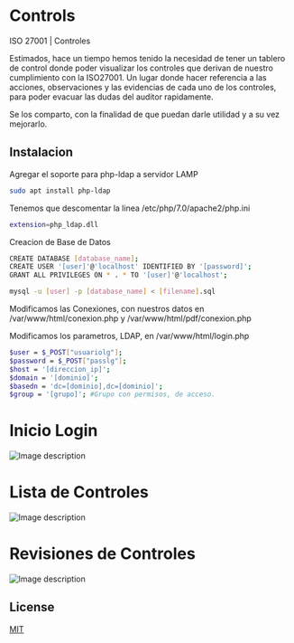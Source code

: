 # Controls
ISO 27001 | Controles 

Estimados, hace un tiempo hemos tenido la necesidad de tener un tablero de control donde poder visualizar los controles que derivan de nuestro cumplimiento con la ISO27001. Un lugar donde hacer referencia a las acciones, observaciones y las evidencias de cada uno de los controles, para poder evacuar las dudas del auditor rapidamente. 

Se los comparto, con la finalidad de que puedan darle utilidad y a su vez mejorarlo.

## Instalacion

Agregar el soporte para php-ldap a servidor LAMP

```bash
sudo apt install php-ldap
```
Tenemos que descomentar la linea /etc/php/7.0/apache2/php.ini

```bash
extension=php_ldap.dll
```

Creacion de Base de Datos

```bash
CREATE DATABASE [database_name];
CREATE USER '[user]'@'localhost' IDENTIFIED BY '[password]';
GRANT ALL PRIVILEGES ON * . * TO '[user]'@'localhost';

mysql -u [user] -p [database_name] < [filename].sql
```

Modificamos las Conexiones, con nuestros datos en /var/www/html/conexion.php y /var/www/html/pdf/conexion.php

Modificamos los parametros, LDAP, en /var/www/html/login.php

```bash
$user = $_POST["usuariolg"];
$password = $_POST["passlg"];
$host = '[direccion_ip]';
$domain = '[dominio]';
$basedn = 'dc=[dominio],dc=[dominio]';
$group = '[grupo]'; #Grupo con permisos, de acceso.
```

# Inicio Login

![Image description](https://github.com/safernandez666/Controls/blob/master/screenshots/Captura_Inicio.PNG)

# Lista de Controles

![Image description](https://github.com/safernandez666/Controls/blob/master/screenshots/Captura_Lista%20Controles.PNG)

# Revisiones de Controles

![Image description](https://github.com/safernandez666/Controls/blob/master/screenshots/Captura_Lista%20Revisiones.PNG)

## License
[MIT](https://choosealicense.com/licenses/mit/)